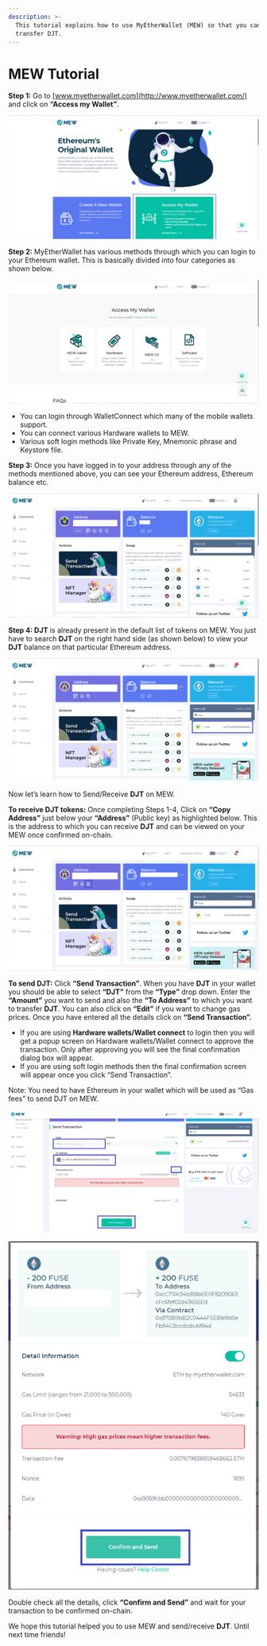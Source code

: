 ```yaml
---
description: >-
  This tutorial explains how to use MyEtherWallet (MEW) so that you can view and
  transfer DJT.
---
```


# MEW Tutorial

**Step 1:** Go to [www.myetherwallet.com](http://www.myetherwallet.com/) and click on **“Access my Wallet”**.

![](../../.gitbook/assets/2%20%283%29.png)

**Step 2:** MyEtherWallet has various methods through which you can login to your Ethereum wallet. This is basically divided into four categories as shown below.

![](../../.gitbook/assets/1%20%282%29.png)

* You can login through WalletConnect which many of the mobile wallets support.
* You can connect various Hardware wallets to MEW.
* Various soft login methods like Private Key, Mnemonic phrase and Keystore file.

**Step 3:** Once you have logged in to your address through any of the methods mentioned above, you can see your Ethereum address, Ethereum balance etc.

![](../../.gitbook/assets/6%20%283%29.png)

**Step 4: DJT** is already present in the default list of tokens on MEW. You just have to search **DJT** on the right hand side \(as shown below\) to view your **DJT** balance on that particular Ethereum address.

![](../../.gitbook/assets/7%20%282%29.png)

Now let’s learn how to Send/Receive **DJT** on MEW.

**To receive DJT tokens:** Once completing Steps 1-4, Click on **“Copy Address”** just below your **“Address”** \(Public key\) as highlighted below. This is the address to which you can receive **DJT** and can be viewed on your MEW once confirmed on-chain.

![](../../.gitbook/assets/8.png)

**To send DJT:** Click **“Send Transaction”**. When you have **DJT** in your wallet you should be able to select **“DJT”** from the **“Type”** drop down. Enter the **“Amount”** you want to send and also the **“To Address”** to which you want to transfer **DJT**. You can also click on **“Edit”** if you want to change gas prices. Once you have entered all the details click on **“Send Transaction”.**

* If you are using **Hardware wallets/Wallet connect** to login then you will get a popup screen on Hardware wallets/Wallet connect to approve the transaction. Only after approving you will see the final confirmation dialog box will appear.
*  If you are using soft login methods then the final confirmation screen will appear once you click “Send Transaction”.

Note: You need to have Ethereum in your wallet which will be used as “Gas fees” to send DJT on MEW.

![](../../.gitbook/assets/9%20%282%29.png)

![](../../.gitbook/assets/10%20%281%29.png)

Double check all the details, click **“Confirm and Send”** and wait for your transaction to be confirmed on-chain.

We hope this tutorial helped you to use MEW and send/receive **DJT**. Until next time friends!

